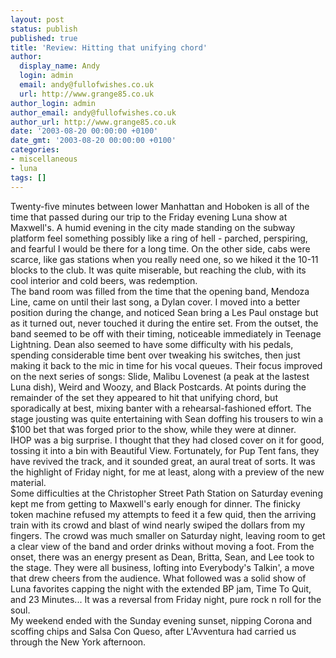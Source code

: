 ```yaml
---
layout: post
status: publish
published: true
title: 'Review: Hitting that unifying chord'
author:
  display_name: Andy
  login: admin
  email: andy@fullofwishes.co.uk
  url: http://www.grange85.co.uk
author_login: admin
author_email: andy@fullofwishes.co.uk
author_url: http://www.grange85.co.uk
date: '2003-08-20 00:00:00 +0100'
date_gmt: '2003-08-20 00:00:00 +0100'
categories:
- miscellaneous
- luna
tags: []
---
```

<p>Twenty-five minutes between lower Manhattan and Hoboken is all of the time that passed during our trip to the Friday evening Luna show at Maxwell's. A humid evening in the city made standing on the subway platform feel something possibly like a ring of hell - parched, perspiring, and fearful I would be there for a long time. On the other side, cabs were scarce, like gas stations when you really need one, so we hiked it the 10-11 blocks to the club. It was quite miserable, but reaching the club, with its cool interior and cold beers, was redemption. <br />The band room was filled from the time that the opening band, Mendoza Line, came on until their last song, a Dylan cover. I moved into a better position during the change, and noticed Sean bring a Les Paul onstage but as it turned out, never touched it during the entire set. From the outset, the band seemed to be off with their timing, noticeable immediately in Teenage Lightning. Dean also seemed to have some difficulty with his pedals, spending considerable time bent over tweaking his switches, then just making it back to the mic in time for his vocal queues. Their focus improved on the next series of songs: Slide, Malibu Lovenest (a peak at the lastest Luna dish), Weird and Woozy, and Black Postcards. At points during the remainder of the set they appeared to hit that unifying chord, but sporadically at best, mixing banter with a rehearsal-fashioned effort. The stage jousting was quite entertaining with Sean doffing his trousers to win a $100 bet that was forged prior to the show, while they were at dinner.<br />IHOP was a big surprise. I thought that they had closed cover on it for good, tossing it into a bin with Beautiful View. Fortunately, for Pup Tent fans, they have revived the track, and it sounded great, an aural treat of sorts. It was the highlight of Friday night, for me at least, along with a preview of the new material.<br />Some difficulties at the Christopher Street Path Station on Saturday evening kept me from getting to Maxwell's early enough for dinner. The finicky token machine refused my attempts to feed it a few quid, then the arriving train with its crowd and blast of wind nearly swiped the dollars from my fingers. The crowd was much smaller on Saturday night, leaving room to get a clear view of the band and order drinks without moving a foot. From the onset, there was an energy present as Dean, Britta, Sean, and Lee took to the stage. They were all business, lofting into Everybody's Talkin', a move that drew cheers from the audience. What followed was a solid show of Luna favorites capping the night with the extended BP jam, Time To Quit, and 23 Minutes... It was a reversal from Friday night, pure rock n roll for the soul.<br />My weekend ended with the Sunday evening sunset, nipping Corona and scoffing chips and Salsa Con Queso, after L'Avventura had carried us through the New York afternoon.</p>
